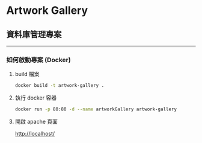 # Artwork Gallery
## 資料庫管理專案

---

### 如何啟動專案 (Docker)

1. build 檔案

    ```bash
    docker build -t artwork-gallery .
    ```

2. 執行 docker 容器

    ```bash
    docker run -p 80:80 -d --name artworkGallery artwork-gallery
    ```
3. 開啟 apache 頁面

    <http://localhost/>